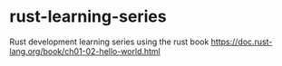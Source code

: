 # rust-learning-series
Rust development learning series using the rust book https://doc.rust-lang.org/book/ch01-02-hello-world.html
